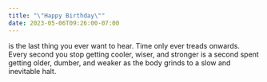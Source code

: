 ```yaml
---
title: "\"Happy Birthday\""
date: 2023-05-06T09:26:00-07:00
---
```


is the last thing you ever want to hear.
Time only ever treads onwards.
Every second you stop getting cooler, wiser, and stronger
is a second spent getting older, dumber, and weaker
as the body grinds to a slow and inevitable halt.
